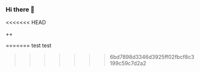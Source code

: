 ### Hi there 👋

<<<<<<< HEAD
<!--
**IiGgKk/IiGgKk** is a ✨ _special_ ✨ repository because its `README.md` (this file) appears on your GitHub profile.

Here are some ideas to get you started:

- 🔭 I’m currently working on ...
- 🌱 I’m currently learning ...
- 👯 I’m looking to collaborate on ...
- 🤔 I’m looking for help with ...
- 💬 Ask me about ...
- 📫 How to reach me: ...
- 😄 Pronouns: ...
- ⚡ Fun fact: ...
-->
++





=======
test
test
>>>>>>> 6bd7898d3346d3925ff02fbcf8c3199c59c7d2a2
